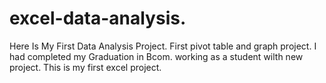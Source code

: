 # excel-data-analysis.
Here Is My First Data Analysis Project.
First pivot table and graph project.
I had completed my Graduation in Bcom.
working as a student wilth new project.
This is my first excel project. 
